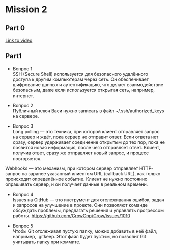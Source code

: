 # Mission 2

## Part 0

[Link to video](https://drive.google.com/file/d/1zr4gZP4y1sL8GI70lqt0sehnQY85PBrC/view?usp=sharing)

## Part1

- Вопрос 1	 
SSH (Secure Shell) используется для безопасного удалённого доступа к другим компьютерам через сеть. Он обеспечивает шифрование данных и аутентификацию, что делает взаимодействие безопасным, даже если используется открытая сеть, например, интернет.

- Вопрос 2	 
Публичный ключ Васи нужно записать в файл ~/.ssh/authorized_keys на сервере.


- Вопрос 3	 
Long polling — это техника, при которой клиент отправляет запрос на сервер и ждёт, пока сервер не отправит ответ. Если ответа нет сразу, сервер удерживает соединение открытым до тех пор, пока не появится новая информация, после чего отправляет ответ. Клиент, получив ответ, сразу же отправляет новый запрос, и процесс повторяется.

Webhooks — это механизм, при котором сервер отправляет HTTP-запрос на заранее указанный клиентом URL (callback URL), как только происходит определённое событие. Клиент не нужно постоянно опрашивать сервер, и он получает данные в реальном времени.

- Вопрос 4	 
Issues на GitHub — это инструмент для отслеживания ошибок, задач и запросов на улучшение в проекте. Они позволяют команде обсуждать проблемы, предлагать решения и управлять прогрессом работы.
https://github.com/CrowCpp/Crow/issues/1010

- Вопрос 5	 
Чтобы Git отслеживал пустую папку, можно добавить в неё файл, например, .gitkeep. Этот файл будет пустым, но позволит Git учитывать папку при коммите.
